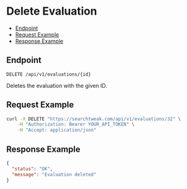# Delete Evaluation

- [Endpoint](#endpoint)
- [Request Example](#request-example)
- [Response Example](#response-example)

<a name="endpoint"></a>
## Endpoint

`DELETE /api/v1/evaluations/{id}`

Deletes the evaluation with the given ID.

<a name="request-example"></a>
## Request Example

```bash
curl -X DELETE "https://searchtweak.com/api/v1/evaluations/32" \
    -H "Authorization: Bearer YOUR_API_TOKEN" \
    -H "Accept: application/json"
```

<a name="response-example"></a>
## Response Example

```json
{
  "status": "OK",
  "message": "Evaluation deleted"
}
```
